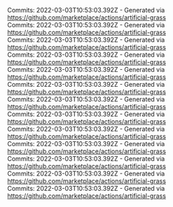 Commits: 2022-03-03T10:53:03.392Z - Generated via https://github.com/marketplace/actions/artificial-grass
<br>
Commits: 2022-03-03T10:53:03.392Z - Generated via https://github.com/marketplace/actions/artificial-grass
<br>
Commits: 2022-03-03T10:53:03.392Z - Generated via https://github.com/marketplace/actions/artificial-grass
<br>
Commits: 2022-03-03T10:53:03.392Z - Generated via https://github.com/marketplace/actions/artificial-grass
<br>
Commits: 2022-03-03T10:53:03.392Z - Generated via https://github.com/marketplace/actions/artificial-grass
<br>
Commits: 2022-03-03T10:53:03.392Z - Generated via https://github.com/marketplace/actions/artificial-grass
<br>
Commits: 2022-03-03T10:53:03.392Z - Generated via https://github.com/marketplace/actions/artificial-grass
<br>
Commits: 2022-03-03T10:53:03.392Z - Generated via https://github.com/marketplace/actions/artificial-grass
<br>
Commits: 2022-03-03T10:53:03.392Z - Generated via https://github.com/marketplace/actions/artificial-grass
<br>
Commits: 2022-03-03T10:53:03.392Z - Generated via https://github.com/marketplace/actions/artificial-grass
<br>
Commits: 2022-03-03T10:53:03.392Z - Generated via https://github.com/marketplace/actions/artificial-grass
<br>
Commits: 2022-03-03T10:53:03.392Z - Generated via https://github.com/marketplace/actions/artificial-grass
<br>
Commits: 2022-03-03T10:53:03.392Z - Generated via https://github.com/marketplace/actions/artificial-grass
<br>
